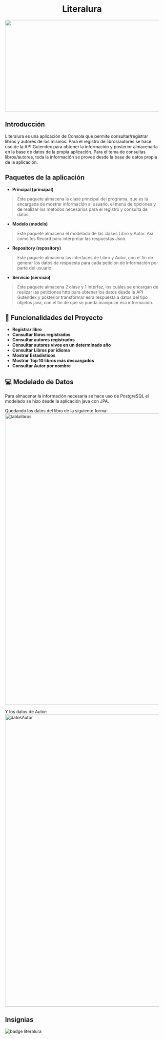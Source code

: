 <h1 align="center" color="#DA70D6"> Literalura </h1>
<p align="Center">
   <img style="text-align:center;" height="300px"  width="600px" src="https://images.pexels.com/photos/45717/pexels-photo-45717.jpeg?auto=compress&cs=tinysrgb&w=1260&h=750&dpr=2">
</p>

## Introducción

Literalura es una aplicación de Consola que permite consultar/registrar libros 
y autores de los mismos. Para el registro de libros/autores se hace uso 
de la API Gutendex para obtener la información y posterior almacenarla
en la base de datos de la propia aplicación. Para el tema de 
consultas libros/autores, toda la información se provee
desde la base de datos propia de la aplicación. 

## Paquetes de la aplicación

- **Principal (principal)**
> Este paquete almacena la clase principal del programa, que es la encargada de mostrar
información al usuario, el menú de opciones y de realizar los métodos necesarios para
> el registro y consulta de datos. 
> 
- **Modelo (modelo)**
> Este paquete almacena el modelado de las clases Libro y Autor.
Así como los Record para interpretar las respuestas Json.

- **Repository (repository)**
> Este paquete almacena las interfaces de Libro y Autor, con el fin de generar los 
> datos de respuesta para cada petición de información por parte del usuario.

- **Servicio (servicio)**
>Este paquete almacena 2 clase y 1 Interfaz, los cuáles se encargan de realizar las peticiones 
> http para obtener los datos desde la API Gutendex y posterior transformar esra respuesta a 
> datos del tipo objetos java, con el fin de que se pueda manipular esa información.


## :hammer: Funcionalidades del Proyecto
- **Registrar libro**
- **Consultar libros registrados**
- **Consultar autores registrados**
- **Consultar autores vivos en un determinado año**
- **Consultar Libros por idioma**
- **Mostrar Estadísticos**
- **Mostrar Top 10 libros más descargados**
- **Consultar Autor por nombre**

## :computer: Modelado de Datos
Para almacenar la información necesaria se hace uso de PostgreSQL
el modelado se hizo desde la aplicación java con JPA. 

Quedando los datos del libro de la siguiente forma: 
<img width="954" alt="tablalibros" src="https://github.com/user-attachments/assets/2bdf7d43-14f5-498b-83b5-da3b5e538af6" />

Y los datos de Autor:
<img width="957" alt="datosAutor" src="https://github.com/user-attachments/assets/bd1f4efe-8ee4-41ca-bd01-8821341204fd" />

## Insignias
![badge literalura](https://github.com/user-attachments/assets/e64e4760-3658-4568-a217-5bac0e99335e)













